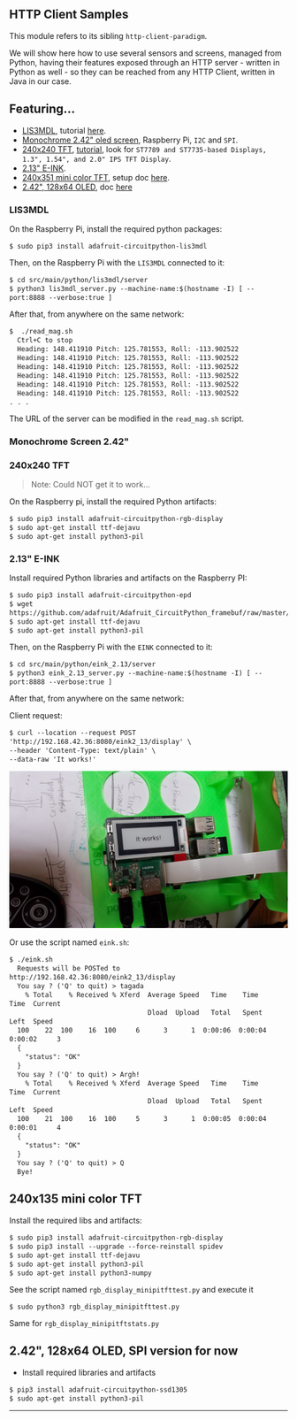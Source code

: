 ## HTTP Client Samples
This module refers to its sibling `http-client-paradigm`.

We will show here how to use several sensors and screens, managed from Python,
having their features exposed through an HTTP server - written in Python as well -
so they can be reached from any HTTP Client, written in Java in our case.

## Featuring...
- [LIS3MDL](https://www.adafruit.com/product/4479), tutorial [here](https://learn.adafruit.com/lis3mdl-triple-axis-magnetometer).
- [Monochrome 2.42" oled screen](https://learn.adafruit.com/1-5-and-2-4-monochrome-128x64-oled-display-module?view=all), Raspberry Pi, `I2C` and `SPI`.
- [240x240 TFT](https://www.adafruit.com/product/3787), [tutorial](https://learn.adafruit.com/adafruit-1-3-and-1-54-240-x-240-wide-angle-tft-lcd-displays?view=all), look for `ST7789 and ST7735-based Displays, 1.3", 1.54", and 2.0" IPS TFT Display`.
- [2.13" E-INK](https://learn.adafruit.com/2-13-in-e-ink-bonnet?view=all).
- [240x351 mini color TFT](https://www.adafruit.com/product/4393), setup doc [here](https://learn.adafruit.com/adafruit-mini-pitft-135x240-color-tft-add-on-for-raspberry-pi?view=all#attaching-3044215-2).
- [2.42", 128x64 OLED](http://adafu.it/2719), doc [here](https://learn.adafruit.com/1-5-and-2-4-monochrome-128x64-oled-display-module?view=all#adafruit-oled-display-spi-wiring-3046037-6)
  
### LIS3MDL
On the Raspberry Pi, install the required python packages:
```
$ sudo pip3 install adafruit-circuitpython-lis3mdl
```
Then, on the Raspberry Pi with the `LIS3MDL` connected to it: 
```
$ cd src/main/python/lis3mdl/server
$ python3 lis3mdl_server.py --machine-name:$(hostname -I) [ --port:8888 --verbose:true ]
```
After that, from anywhere on the same network:
```
$  ./read_mag.sh 
  Ctrl+C to stop
  Heading: 148.411910 Pitch: 125.781553, Roll: -113.902522
  Heading: 148.411910 Pitch: 125.781553, Roll: -113.902522
  Heading: 148.411910 Pitch: 125.781553, Roll: -113.902522
  Heading: 148.411910 Pitch: 125.781553, Roll: -113.902522
  Heading: 148.411910 Pitch: 125.781553, Roll: -113.902522
  Heading: 148.411910 Pitch: 125.781553, Roll: -113.902522
. . .
```
The URL of the server can be modified in the `read_mag.sh` script. 

### Monochrome Screen 2.42"


### 240x240 TFT
> Note: Could NOT get it to work...

On the Raspberry pi, install the required Python artifacts:
```
$ sudo pip3 install adafruit-circuitpython-rgb-display
$ sudo apt-get install ttf-dejavu
$ sudo apt-get install python3-pil
```

### 2.13" E-INK
Install required Python libraries and artifacts on the Raspberry PI:
```
$ sudo pip3 install adafruit-circuitpython-epd
$ wget https://github.com/adafruit/Adafruit_CircuitPython_framebuf/raw/master/examples/font5x8.bin
$ sudo apt-get install ttf-dejavu
$ sudo apt-get install python3-pil
```

Then, on the Raspberry Pi with the `EINK` connected to it: 
```
$ cd src/main/python/eink_2.13/server
$ python3 eink_2.13_server.py --machine-name:$(hostname -I) [ --port:8888 --verbose:true ]
```
After that, from anywhere on the same network:

Client request:
```
$ curl --location --request POST 'http://192.168.42.36:8080/eink2_13/display' \
--header 'Content-Type: text/plain' \
--data-raw 'It works!'
```
![e-ink](./images/eink.jpg)

Or use the script named `eink.sh`:
```
$ ./eink.sh 
  Requests will be POSTed to http://192.168.42.36:8080/eink2_13/display
  You say ? ('Q' to quit) > tagada
    % Total    % Received % Xferd  Average Speed   Time    Time     Time  Current
                                   Dload  Upload   Total   Spent    Left  Speed
  100    22  100    16  100     6      3      1  0:00:06  0:00:04  0:00:02     3
  {
    "status": "OK"
  }
  You say ? ('Q' to quit) > Argh!
    % Total    % Received % Xferd  Average Speed   Time    Time     Time  Current
                                   Dload  Upload   Total   Spent    Left  Speed
  100    21  100    16  100     5      3      1  0:00:05  0:00:04  0:00:01     4
  {
    "status": "OK"
  }
  You say ? ('Q' to quit) > Q
  Bye!
```

## 240x135 mini color TFT
Install the required libs and artifacts:
```
$ sudo pip3 install adafruit-circuitpython-rgb-display
$ sudo pip3 install --upgrade --force-reinstall spidev
$ sudo apt-get install ttf-dejavu 
$ sudo apt-get install python3-pil
$ sudo apt-get install python3-numpy
```
See the script named `rgb_display_minipitfttest.py` and execute it
```
$ sudo python3 rgb_display_minipitfttest.py
```
Same for `rgb_display_minipitftstats.py`

## 2.42", 128x64 OLED, SPI version for now
- Install required libraries and artifacts
```
$ pip3 install adafruit-circuitpython-ssd1305
$ sudo apt-get install python3-pil
```


---
 